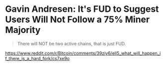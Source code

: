 # Gavin Andresen: It's FUD to Suggest Users Will Not Follow a 75% Miner Majority

> There will NOT be two active chains, that is just FUD. 

https://www.reddit.com/r/Bitcoin/comments/39ziy6/eli5_what_will_happen_if_there_is_a_hard_fork/cs7xe9o
